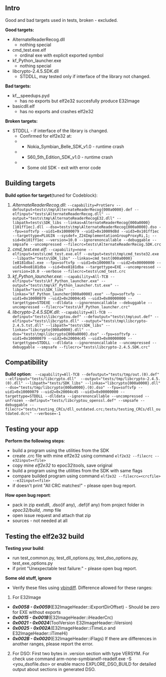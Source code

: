 ## Intro
Good and bad targets used in tests, broken - excluded.

**Good targets:**
 - AlternateReaderRecog.dll
   * nothing special
 - cmd_test.exe.elf
   * ordinal exe with explicit exported symbol
 - kf_Python_launcher.exe
   * nothing special
 - libcrypto-2.4.5.SDK.dll
   * STDDLL, may tested only if interface of the library not changed.

**Bad targets:**
 - kf__speedups.pyd
	* has no exports but elf2e32 succesfully produce E32Image
 - basicdll.elf
	* has no exports and crashes elf2e32

**Broken targets:**
 - STDDLL - if interface of the library is changed.
	* Confirmed for elf2e32 at:
	* * Nokia_Symbian_Belle_SDK_v1.0 - runtime crash
	* * S60_5th_Edition_SDK_v1.0 - runtime crash
	* * Some old SDK - exit with error code

## Building targets

**Build option for target**(tuned for Codeblock):
1) *AlternateReaderRecog.dll*:
`--capability=ProtServ --defoutput=tests\tmp\AlternateReaderRecog{000a0000}.def --elfinput="tests\AlternateReaderRecog.dll" --output="tests\tmp\AlternateReaderRecogE32.dll" --libpath=tests\SDK_libs --linkas=AlternateReaderRecog{000a0000}[101ff1ec].dll --dso=tests\tmp\AlternateReaderRecog{000a0000}.dso --fpu=softvfp --uid1=0x10000079 --uid2=0x10009d8d --uid3=0x101ff1ec --targettype=PLUGIN --sysdef=_Z24ImplementationGroupProxyRi,1; --sid=0x101ff1ec --version=10.0 --ignorenoncallable --debuggable --smpsafe --uncompressed --filecrc=tests\AlternateReaderRecog.SDK.crc`
2) *cmd_test.exe.elf*:
`--capability=none --elfinput=tests\cmd_test.exe.elf --output=tests\tmp\cmd_teste32.exe --libpath="tests\SDK_libs" --linkas=cmd_test{000a0000}[e8181dba].exe --fpu=softvfp --uid1=0x1000007a --uid2=0x00000000 --uid3=0xe8181dba --sid=0xe8181dba --targettype=EXE --uncompressed --version=10.0 --verbose --filecrc=tests\cmd_test.crc`
3) *kf_Python_launcher.exe*:
`--capability=All-TCB --elfinput="tests\kf_Python_launcher.exe" --output="tests\tmp\kf_Python_launcher.tst.exe" --libpath="tests\SDK_libs"  --linkas="kf_Python_launcher{000a0000}.exe" --fpu=softvfp --uid1=0x10000079 --uid2=0x20004c45 --uid3=0x00000000 --targettype=STDEXE --dlldata --ignorenoncallable --debuggable --uncompressed --filecrc="tests\kf_Python_launcher.crc"`
4) *libcrypto-2.4.5.SDK.dll*:
`--capability=All-TCB --definput="tests\libcryptou.def" --defoutput="tests\tmp\out.def" --elfinput="tests\libcrypto.dll" --output="tests\tmp\libcrypto-2.4.5.tst.dll" --libpath="tests\SDK_libs" --linkas="libcrypto{000a0000}.dll" --dso="tests\tmp\libcrypto{000a0000}.dso" --fpu=softvfp --uid1=0x10000079 --uid2=0x20004c45 --uid3=0x00000000 --targettype=STDDLL --dlldata --ignorenoncallable --uncompressed --debuggable --smpsafe --filecrc="tests\libcrypto-2.4.5.SDK.crc"`

## Compatibility
**Build option**:
` --capability=All-TCB --defoutput="tests/tmp/out.(0).def" --elfinput="tests/libcrypto.dll"  --output="tests/tmp/libcrypto-2.4.5.(0).dll" --libpath="tests/SDK_libs" --linkas="libcrypto{000a0000}.dll" --dso="tests/tmp/libcrypto{000a0000}.(0).dso" --fpu=softvfp --uid1=0x10000079 --uid2=0x20004c45 --uid3=0x00000000 --targettype=STDDLL --dlldata --ignorenoncallable --uncompressed --unfrozen --definput="tests/libcryptou_openssl.def" --smpsafe --debuggable --filecrc="tests/testing_CRCs/dll_outdated.crc;tests/testing_CRCs/dll_outdated.dcrc" --verbose=-1`

## Testing your app

**Perform the following steps**:
 - build a program using the utilities from the SDK
 - create .crc file with mine elf2e32 using command
`elf2e32 --filecrc --e32input=<file>`
 - copy mine *elf2e32* to epoc32\tools, save original
 - build a program using the utilities from the SDK with same flags
 - compare builded program using command
`elf2e32 --filecrc=<crcfile> --e32input=<file>`
 - if doesn't print "All CRC matches!" - please open bug report.

**How open bug report**:
 - pack in zip exe\dll, .dso(if any), .def(if any) from project folder in *epoc32/build*, .mmp file
 - open issue request and attach that zip
 - sources - not needed at all

## Testing the elf2e32 build

**Testing your build**:
 - run test_common.py, test_dll_options.py, test_dso_options.py, test_exe_options.py
 - if print "Unexpectable test failure:" - please open bug report.

**Some old stuff, ignore**
 - Verify these files using [vbindiff](https://www.cjmweb.net/vbindiff/). Difference allowed for these ranges:
1. For E32Image
* ***0x0058 - 0x0059***(E32ImageHeader::iExportDirOffset) - Should be zero for EXE without exports
* ***0x0015 - 0x0018***(E32ImageHeader::iHeaderCrc)
* ***0x0021 - 0x0024***(ToolVersion E32ImageHeader::iVersion)
* ***0x0025 - 0x002A***(E32ImageHeader::iTimeLo and E32ImageHeader::iTimeHi)
* ***0x002B - 0x0020***(E32ImageHeader::iFlags)
If there are differences in another ranges, please report the error.
2. For DSO:
First two bytes in .version section with type VERSYM. For check use command arm-none-symbianelf-readelf.exe -S <you_dsofile.dso> or enable macro EXPLORE_DSO_BUILD for detailed output about sections in generated DSO.
